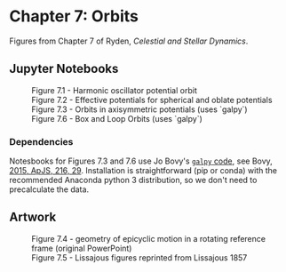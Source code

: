 # Chapter 7: Orbits

Figures from Chapter 7 of Ryden, *Celestial and Stellar Dynamics*.

## Jupyter Notebooks

<dl>
    <dd>Figure 7.1 - Harmonic oscillator potential orbit
    <dd>Figure 7.2 - Effective potentials for spherical and oblate potentials
    <dd>Figure 7.3 - Orbits in axisymmetric potentials (uses `galpy`)
    <dd>Figure 7.6 - Box and Loop Orbits (uses `galpy`)
</dl>

### Dependencies

Notesbooks for Figures 7.3 and 7.6 use Jo Bovy's [`galpy` code](https://github.com/jobovy/galpy), see Bovy, [2015, ApJS, 216, 29](https://ui.adsabs.harvard.edu/abs/2015ApJS..216...29B). 
Installation is straightforward (pip or conda) with the recommended Anaconda python 3 distribution, so we don't need to precalculate the data.

## Artwork

<dl>
    <dd>Figure 7.4 - geometry of epicyclic motion in a rotating reference frame (original PowerPoint)
    <dd>Figure 7.5 - Lissajous figures reprinted from Lissajous 1857
</dl>

